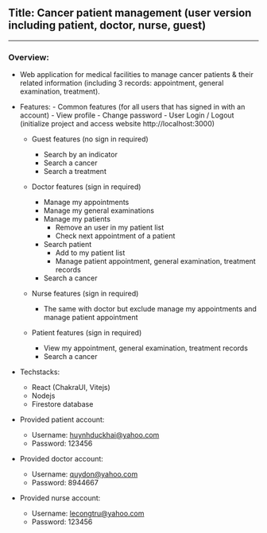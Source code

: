 ## Title: Cancer patient management (user version including patient, doctor, nurse, guest)

---

### Overview:

- Web application for medical facilities to manage cancer patients & their related information (including 3 records: appointment, general examination, treatment).
- Features:
      - Common features (for all users that has signed in with an account)
        - View profile
        - Change password
        - User Login / Logout (initialize project and access website http://localhost:3000)
        
    - Guest features (no sign in required)
        - Search by an indicator
        - Search a cancer
        - Search a treatment

    - Doctor features (sign in required)
        - Manage my appointments
        - Manage my general examinations
        - Manage my patients
            - Remove an user in my patient list
            - Check next appointment of a patient
        - Search patient
            - Add to my patient list
            - Manage patient appointment, general examination, treatment records
        - Search a cancer
    
    - Nurse features (sign in required)
        - The same with doctor but exclude manage my appointments and manage patient appointment
        
    - Patient features (sign in required)
        - View my appointment, general examination, treatment records
        - Search a cancer
        
- Techstacks:
    - React (ChakraUI, Vitejs)
    - Nodejs
    - Firestore database
    
- Provided patient account:
    - Username: huynhduckhai@yahoo.com
    - Password: 123456
    
- Provided doctor account:
    - Username: quydon@yahoo.com
    - Password: 8944667
    
- Provided nurse account:
    - Username: lecongtru@yahoo.com
    - Password: 123456
